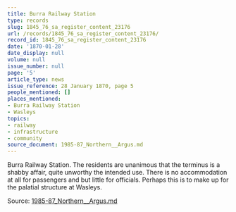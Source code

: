 ```yaml
---
title: Burra Railway Station
type: records
slug: 1845_76_sa_register_content_23176
url: /records/1845_76_sa_register_content_23176/
record_id: 1845_76_sa_register_content_23176
date: '1870-01-28'
date_display: null
volume: null
issue_number: null
page: '5'
article_type: news
issue_reference: 28 January 1870, page 5
people_mentioned: []
places_mentioned:
- Burra Railway Station
- Wasleys
topics:
- railway
- infrastructure
- community
source_document: 1985-87_Northern__Argus.md
---
```


Burra Railway Station.  The residents are unanimous that the terminus is a shabby affair, quite unworthy the intended use.  There is no accommodation at all for passengers and but little for officials.  Perhaps this is to make up for the palatial structure at Wasleys.

Source: [1985-87_Northern__Argus.md](/downloads/markdown/1985-87_Northern__Argus.md)
